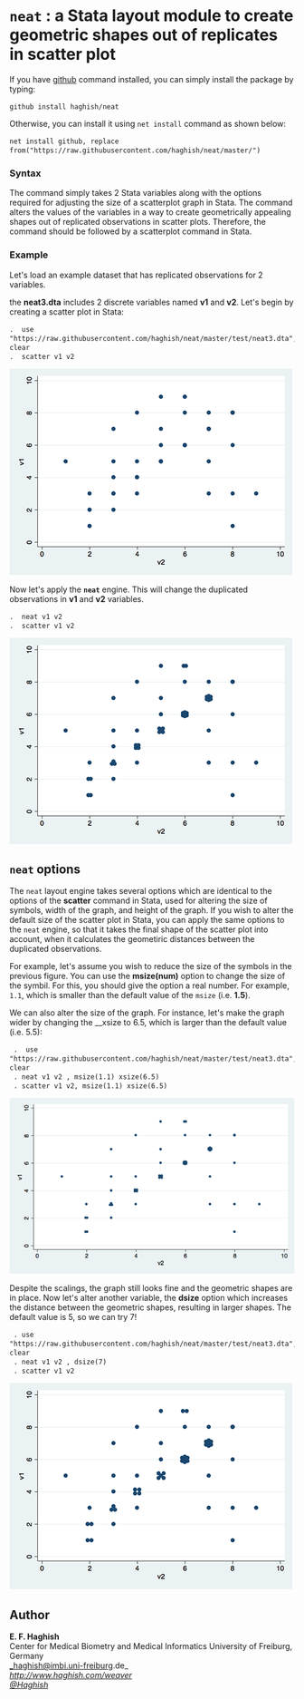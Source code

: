 # `neat` : a Stata layout module to create geometric shapes out of replicates in scatter plot


If you have [github](https://github.com/haghish/github) command installed, you can simply install 
the package by typing:

```{js}
github install haghish/neat
```

Otherwise, you can install it using `net install` command as shown below:

```{js}
net install github, replace from("https://raw.githubusercontent.com/haghish/neat/master/")
```

### Syntax

The command simply takes 2 Stata variables along with the options required for adjusting the size of 
a scatterplot graph in Stata. The command alters the values of the variables in a way to create 
geometrically appealing shapes out of replicated observations in scatter plots. Therefore, the command 
should be followed by a scatterplot command in Stata.  

### Example

Let's load an example dataset that has replicated observations for 2 variables. 


the **neat3.dta** includes 2 discrete variables named **v1** and **v2**.
Let's begin by creating a scatter plot in Stata:

    .  use "https://raw.githubusercontent.com/haghish/neat/master/test/neat3.dta", clear
    .  scatter v1 v2 

![](https://raw.githubusercontent.com/haghish/neat/master/test/Weaver-figure/figure_7.png)

Now let's apply the **`neat`** engine. This will change the duplicated
observations in **v1** and **v2** variables.

    .  neat v1 v2
    .  scatter v1 v2

![](https://raw.githubusercontent.com/haghish/neat/master/test/Weaver-figure/figure_8.png)



`neat` options
--------------

The `neat` layout engine takes several options which are identical to
the options of the **scatter** command in Stata, used for altering the
size of symbols, width of the graph, and height of the graph. If you
wish to alter the default size of the scatter plot in Stata, you can
apply the same options to the `neat` engine, so that it takes the final
shape of the scatter plot into account, when it calculates the
geometiric distances between the duplicated observations.

For example, let's assume you wish to reduce the size of the symbols in
the previous figure. You can use the **msize(num)** option to change the
size of the symbil. For this, you should give the option a real number.
For example, `1.1`, which is smaller than the default value of the
`msize` (i.e. **1.5**).

We can also alter the size of the graph. For instance, let's make the
graph wider by changing the \_\_xsize to 6.5, which is larger than the
default value (i.e. 5.5):

     .  use "https://raw.githubusercontent.com/haghish/neat/master/test/neat3.dta", clear
     . neat v1 v2 , msize(1.1) xsize(6.5)
     . scatter v1 v2, msize(1.1) xsize(6.5)


![](https://raw.githubusercontent.com/haghish/neat/master/test/Weaver-figure/figure_9.png)

Despite the scalings, the graph still looks fine and the geometric
shapes are in place. Now let's alter another variable, the **dsize**
option which increases the distance between the geometric shapes,
resulting in larger shapes. The default value is 5, so we can try 7!

     . use "https://raw.githubusercontent.com/haghish/neat/master/test/neat3.dta", clear
     . neat v1 v2 , dsize(7) 
     . scatter v1 v2
  

![](https://raw.githubusercontent.com/haghish/neat/master/test/Weaver-figure/figure_10.png)


Author
------
  **E. F. Haghish**  
  Center for Medical Biometry and Medical Informatics
  University of Freiburg, Germany      
  _haghish@imbi.uni-freiburg.de_     
  _http://www.haghish.com/weaver_  
  _[@Haghish](https://twitter.com/Haghish)_   
  

    





